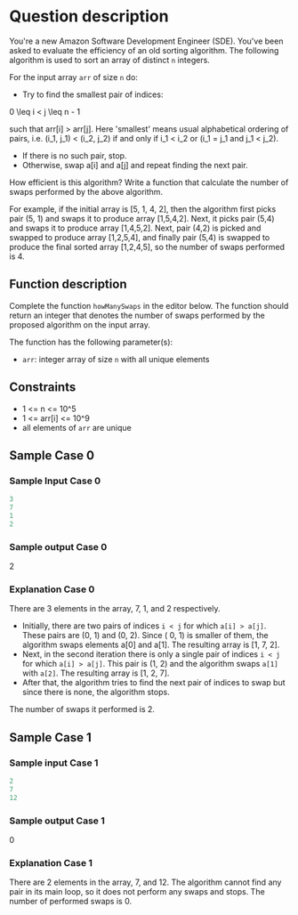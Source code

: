 # Question description

You're a new Amazon Software Development Engineer (SDE). You've been asked to evaluate the efficiency of an old sorting
algorithm. The following algorithm is used to sort an array of distinct `n` integers.

For the input array `arr` of size `n` do:

* Try to find the smallest pair of indices:

0 \leq i < j \leq n - 1

such that arr[i] > arr[j]. Here 'smallest' means usual alphabetical ordering of pairs, i.e. (i_1, j_1) < (i_2, j_2)
if and only if i_1 < i_2 or (i_1 = j_1 and j_1 < j_2).

* If there is no such pair, stop.
* Otherwise, swap a[i] and a[j] and repeat finding the next pair.

How efficient is this algorithm? Write a function that calculate the number of swaps performed by the above algorithm.

For example, if the initial array is [5, 1, 4, 2], then the algorithm first picks pair (5, 1) and swaps it to produce
array [1,5,4,2]. Next, it picks pair (5,4) and swaps it to produce array [1,4,5,2]. Next, pair (4,2) is picked and
swapped to produce array [1,2,5,4], and finally pair (5,4) is swapped to produce the final sorted array [1,2,4,5], so
the number of swaps performed is 4.

## Function description

Complete the function `howManySwaps` in the editor below. The function should return an integer that denotes the number
of swaps performed by the proposed algorithm on the input array.

The function has the following parameter(s):

* `arr`: integer array of size `n` with all unique elements

## Constraints

* 1 <= n <= 10^5
* 1 <= arr[i] <= 10^9
* all elements of `arr` are unique

## Sample Case 0

### Sample Input Case 0

```javascript
3
7
1
2
```

### Sample output Case 0

2

### Explanation Case 0

There are 3 elements in the array, 7, 1, and 2 respectively.

* Initially, there are two pairs of indices `i < j` for which `a[i] > a[j]`. These pairs are (0, 1) and (0, 2). Since (
  0, 1) is smaller of them, the algorithm swaps elements a[0] and a[1]. The resulting array is [1, 7, 2].
* Next, in the second iteration there is only a single pair of indices `i < j` for which `a[i] > a[j]`. This pair is (1,
  2)
  and the algorithm swaps `a[1]` with `a[2]`. The resulting array is [1, 2, 7].
* After that, the algorithm tries to find the next pair of indices to swap but since there is none, the algorithm stops.

The number of swaps it performed is 2.

## Sample Case 1

### Sample input Case 1

```javascript
2
7
12
```

### Sample output Case 1

0

### Explanation Case 1

There are 2 elements in the array, 7, and 12. The algorithm cannot find any pair in its main loop, so it does not
perform any swaps and stops. The number of performed swaps is 0.
